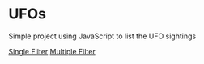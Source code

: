 # UFOs
Simple project using JavaScript to list the UFO sightings 

[Single Filter](https://raw.githack.com/mahmud-nobe/UFOs/main/single_filter/index.html)
[Multiple Filter](https://raw.githack.com/mahmud-nobe/UFOs/main/multiple_filter/index.html)
